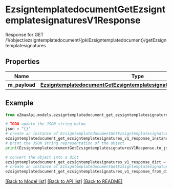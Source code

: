 # EzsigntemplatedocumentGetEzsigntemplatesignaturesV1Response

Response for GET /1/object/ezsigntemplatedocument/{pkiEzsigntemplatedocument}/getEzsigntemplatesignatures

## Properties

Name | Type | Description | Notes
------------ | ------------- | ------------- | -------------
**m_payload** | [**EzsigntemplatedocumentGetEzsigntemplatesignaturesV1ResponseMPayload**](EzsigntemplatedocumentGetEzsigntemplatesignaturesV1ResponseMPayload.md) |  | 

## Example

```python
from eZmaxApi.models.ezsigntemplatedocument_get_ezsigntemplatesignatures_v1_response import EzsigntemplatedocumentGetEzsigntemplatesignaturesV1Response

# TODO update the JSON string below
json = "{}"
# create an instance of EzsigntemplatedocumentGetEzsigntemplatesignaturesV1Response from a JSON string
ezsigntemplatedocument_get_ezsigntemplatesignatures_v1_response_instance = EzsigntemplatedocumentGetEzsigntemplatesignaturesV1Response.from_json(json)
# print the JSON string representation of the object
print(EzsigntemplatedocumentGetEzsigntemplatesignaturesV1Response.to_json())

# convert the object into a dict
ezsigntemplatedocument_get_ezsigntemplatesignatures_v1_response_dict = ezsigntemplatedocument_get_ezsigntemplatesignatures_v1_response_instance.to_dict()
# create an instance of EzsigntemplatedocumentGetEzsigntemplatesignaturesV1Response from a dict
ezsigntemplatedocument_get_ezsigntemplatesignatures_v1_response_from_dict = EzsigntemplatedocumentGetEzsigntemplatesignaturesV1Response.from_dict(ezsigntemplatedocument_get_ezsigntemplatesignatures_v1_response_dict)
```
[[Back to Model list]](../README.md#documentation-for-models) [[Back to API list]](../README.md#documentation-for-api-endpoints) [[Back to README]](../README.md)


